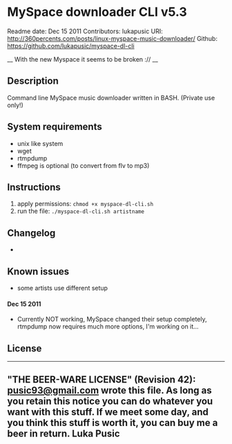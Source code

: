 # MySpace downloader CLI v5.3

Readme date: Dec 15 2011
Contributors: lukapusic
URI: http://360percents.com/posts/linux-myspace-music-downloader/
Github: https://github.com/lukapusic/myspace-dl-cli

__ With the new Myspace it seems to be broken :// __

## Description
Command line MySpace music downloader written in BASH. (Private use only!)

## System requirements
* unix like system
* wget
* rtmpdump
* ffmpeg is optional (to convert from flv to mp3)

## Instructions
1. apply permissions: ```chmod +x myspace-dl-cli.sh```
2. run the file: ```./myspace-dl-cli.sh artistname```

## Changelog
*

## Known issues
* some artists use different setup

#### Dec 15 2011
* Currently NOT working, MySpace changed their setup completely, rtmpdump now requires much more options, I'm working on it...

## License
 ----------------------------------------------------------------------------
 "THE BEER-WARE LICENSE" (Revision 42): <pusic93@gmail.com> wrote this file. As long as you retain this notice you can do whatever you want with this stuff. If we meet some day, and you think this stuff is worth it, you can buy me a beer in return. Luka Pusic
 ----------------------------------------------------------------------------
